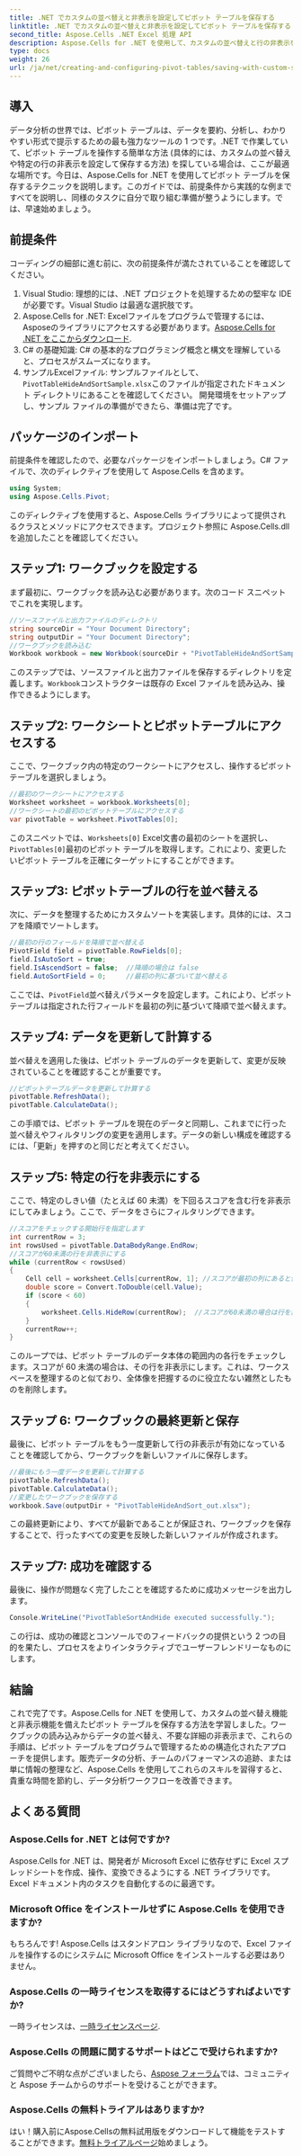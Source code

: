 ```yaml
---
title: .NET でカスタムの並べ替えと非表示を設定してピボット テーブルを保存する
linktitle: .NET でカスタムの並べ替えと非表示を設定してピボット テーブルを保存する
second_title: Aspose.Cells .NET Excel 処理 API
description: Aspose.Cells for .NET を使用して、カスタムの並べ替えと行の非表示を設定してピボット テーブルを保存する方法を学習します。実用的な例を含むステップ バイ ステップ ガイドです。
type: docs
weight: 26
url: /ja/net/creating-and-configuring-pivot-tables/saving-with-custom-sort-and-hide/
---
```

## 導入
データ分析の世界では、ピボット テーブルは、データを要約、分析し、わかりやすい形式で提示するための最も強力なツールの 1 つです。.NET で作業していて、ピボット テーブルを操作する簡単な方法 (具体的には、カスタムの並べ替えや特定の行の非表示を設定して保存する方法) を探している場合は、ここが最適な場所です。今日は、Aspose.Cells for .NET を使用してピボット テーブルを保存するテクニックを説明します。このガイドでは、前提条件から実践的な例まですべてを説明し、同様のタスクに自分で取り組む準備が整うようにします。では、早速始めましょう。
## 前提条件
コーディングの細部に進む前に、次の前提条件が満たされていることを確認してください。
1. Visual Studio: 理想的には、.NET プロジェクトを処理するための堅牢な IDE が必要です。Visual Studio は最適な選択肢です。
2.  Aspose.Cells for .NET: Excelファイルをプログラムで管理するには、Asposeのライブラリにアクセスする必要があります。[Aspose.Cells for .NET をここからダウンロード](https://releases.aspose.com/cells/net/).
3. C# の基礎知識: C# の基本的なプログラミング概念と構文を理解していると、プロセスがスムーズになります。
4. サンプルExcelファイル: サンプルファイルとして、`PivotTableHideAndSortSample.xlsx`このファイルが指定されたドキュメント ディレクトリにあることを確認してください。
開発環境をセットアップし、サンプル ファイルの準備ができたら、準備は完了です。
## パッケージのインポート
前提条件を確認したので、必要なパッケージをインポートしましょう。C# ファイルで、次のディレクティブを使用して Aspose.Cells を含めます。
```csharp
using System;
using Aspose.Cells.Pivot;
```
このディレクティブを使用すると、Aspose.Cells ライブラリによって提供されるクラスとメソッドにアクセスできます。プロジェクト参照に Aspose.Cells.dll を追加したことを確認してください。
## ステップ1: ワークブックを設定する
まず最初に、ワークブックを読み込む必要があります。次のコード スニペットでこれを実現します。
```csharp
//ソースファイルと出力ファイルのディレクトリ
string sourceDir = "Your Document Directory";
string outputDir = "Your Document Directory";
//ワークブックを読み込む
Workbook workbook = new Workbook(sourceDir + "PivotTableHideAndSortSample.xlsx");
```
このステップでは、ソースファイルと出力ファイルを保存するディレクトリを定義します。`Workbook`コンストラクターは既存の Excel ファイルを読み込み、操作できるようにします。
## ステップ2: ワークシートとピボットテーブルにアクセスする
ここで、ワークブック内の特定のワークシートにアクセスし、操作するピボット テーブルを選択しましょう。
```csharp
//最初のワークシートにアクセスする
Worksheet worksheet = workbook.Worksheets[0];
//ワークシートの最初のピボットテーブルにアクセスする
var pivotTable = worksheet.PivotTables[0];
```
このスニペットでは、`Worksheets[0]` Excel文書の最初のシートを選択し、`PivotTables[0]`最初のピボット テーブルを取得します。これにより、変更したいピボット テーブルを正確にターゲットにすることができます。
## ステップ3: ピボットテーブルの行を並べ替える
次に、データを整理するためにカスタムソートを実装します。具体的には、スコアを降順でソートします。
```csharp
//最初の行のフィールドを降順で並べ替える
PivotField field = pivotTable.RowFields[0];
field.IsAutoSort = true;
field.IsAscendSort = false;  //降順の場合は false
field.AutoSortField = 0;     //最初の列に基づいて並べ替える
```
ここでは、`PivotField`並べ替えパラメータを設定します。これにより、ピボット テーブルは指定された行フィールドを最初の列に基づいて降順で並べ替えます。 
## ステップ4: データを更新して計算する
並べ替えを適用した後は、ピボット テーブルのデータを更新して、変更が反映されていることを確認することが重要です。
```csharp
//ピボットテーブルデータを更新して計算する
pivotTable.RefreshData();
pivotTable.CalculateData();
```
この手順では、ピボット テーブルを現在のデータと同期し、これまでに行った並べ替えやフィルタリングの変更を適用します。データの新しい構成を確認するには、「更新」を押すのと同じだと考えてください。
## ステップ5: 特定の行を非表示にする
ここで、特定のしきい値（たとえば 60 未満）を下回るスコアを含む行を非表示にしてみましょう。ここで、データをさらにフィルタリングできます。
```csharp
//スコアをチェックする開始行を指定します
int currentRow = 3;
int rowsUsed = pivotTable.DataBodyRange.EndRow;
//スコアが60未満の行を非表示にする
while (currentRow < rowsUsed)
{
    Cell cell = worksheet.Cells[currentRow, 1]; //スコアが最初の列にあると仮定
    double score = Convert.ToDouble(cell.Value);
    if (score < 60)
    {
        worksheet.Cells.HideRow(currentRow);  //スコアが60未満の場合は行を非表示にする
    }
    currentRow++;
}
```
このループでは、ピボット テーブルのデータ本体の範囲内の各行をチェックします。スコアが 60 未満の場合は、その行を非表示にします。これは、ワークスペースを整理するのと似ており、全体像を把握するのに役立たない雑然としたものを削除します。
## ステップ 6: ワークブックの最終更新と保存
最後に、ピボット テーブルをもう一度更新して行の非表示が有効になっていることを確認してから、ワークブックを新しいファイルに保存します。
```csharp
//最後にもう一度データを更新して計算する
pivotTable.RefreshData();
pivotTable.CalculateData();
//変更したワークブックを保存する
workbook.Save(outputDir + "PivotTableHideAndSort_out.xlsx");
```
この最終更新により、すべてが最新であることが保証され、ワークブックを保存することで、行ったすべての変更を反映した新しいファイルが作成されます。
## ステップ7: 成功を確認する
最後に、操作が問題なく完了したことを確認するために成功メッセージを出力します。
```csharp
Console.WriteLine("PivotTableSortAndHide executed successfully.");
```
この行は、成功の確認とコンソールでのフィードバックの提供という 2 つの目的を果たし、プロセスをよりインタラクティブでユーザーフレンドリーなものにします。
## 結論
これで完了です。Aspose.Cells for .NET を使用して、カスタムの並べ替え機能と非表示機能を備えたピボット テーブルを保存する方法を学習しました。ワークブックの読み込みからデータの並べ替え、不要な詳細の非表示まで、これらの手順は、ピボット テーブルをプログラムで管理するための構造化されたアプローチを提供します。販売データの分析、チームのパフォーマンスの追跡、または単に情報の整理など、Aspose.Cells を使用してこれらのスキルを習得すると、貴重な時間を節約し、データ分析ワークフローを改善できます。
## よくある質問
### Aspose.Cells for .NET とは何ですか?
Aspose.Cells for .NET は、開発者が Microsoft Excel に依存せずに Excel スプレッドシートを作成、操作、変換できるようにする .NET ライブラリです。Excel ドキュメント内のタスクを自動化するのに最適です。
### Microsoft Office をインストールせずに Aspose.Cells を使用できますか?
もちろんです! Aspose.Cells はスタンドアロン ライブラリなので、Excel ファイルを操作するのにシステムに Microsoft Office をインストールする必要はありません。
### Aspose.Cells の一時ライセンスを取得するにはどうすればよいですか?
一時ライセンスは、[一時ライセンスページ](https://purchase.aspose.com/temporary-license/).
### Aspose.Cells の問題に関するサポートはどこで受けられますか?
ご質問やご不明な点がございましたら、[Aspose フォーラム](https://forum.aspose.com/c/cells/9)では、コミュニティと Aspose チームからのサポートを受けることができます。
### Aspose.Cells の無料トライアルはありますか?
はい！購入前にAspose.Cellsの無料試用版をダウンロードして機能をテストすることができます。[無料トライアルページ](https://releases.aspose.com/)始めましょう。